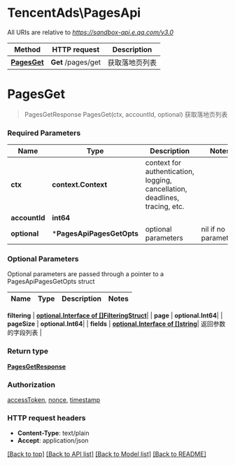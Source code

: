 # TencentAds\PagesApi

All URIs are relative to *https://sandbox-api.e.qq.com/v3.0*

Method | HTTP request | Description
------------- | ------------- | -------------
[**PagesGet**](PagesApi.md#PagesGet) | **Get** /pages/get | 获取落地页列表


# **PagesGet**
> PagesGetResponse PagesGet(ctx, accountId, optional)
获取落地页列表

### Required Parameters

Name | Type | Description  | Notes
------------- | ------------- | ------------- | -------------
 **ctx** | **context.Context** | context for authentication, logging, cancellation, deadlines, tracing, etc.
  **accountId** | **int64**|  | 
 **optional** | ***PagesApiPagesGetOpts** | optional parameters | nil if no parameters

### Optional Parameters
Optional parameters are passed through a pointer to a PagesApiPagesGetOpts struct

Name | Type | Description  | Notes
------------- | ------------- | ------------- | -------------

 **filtering** | [**optional.Interface of []FilteringStruct**](FilteringStruct.md)|  | 
 **page** | **optional.Int64**|  | 
 **pageSize** | **optional.Int64**|  | 
 **fields** | [**optional.Interface of []string**](string.md)| 返回参数的字段列表 | 

### Return type

[**PagesGetResponse**](PagesGetResponse.md)

### Authorization

[accessToken](../README.md#accessToken), [nonce](../README.md#nonce), [timestamp](../README.md#timestamp)

### HTTP request headers

 - **Content-Type**: text/plain
 - **Accept**: application/json

[[Back to top]](#) [[Back to API list]](../README.md#documentation-for-api-endpoints) [[Back to Model list]](../README.md#documentation-for-models) [[Back to README]](../README.md)

